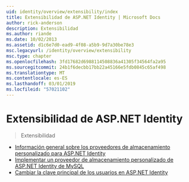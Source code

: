 ```yaml
---
uid: identity/overview/extensibility/index
title: Extensibilidad de ASP.NET Identity | Microsoft Docs
author: rick-anderson
description: Extensibilidad
ms.author: riande
ms.date: 10/02/2013
ms.assetid: d1c6e7d0-ead9-4f08-a5b9-9d7a30be78e3
msc.legacyurl: /identity/overview/extensibility
msc.type: chapter
ms.openlocfilehash: 3fd17682d6988114508836a41305f34564fa2a95
ms.sourcegitcommit: 24b1f6decbb17bb22a45166e5fdb0845c65af498
ms.translationtype: MT
ms.contentlocale: es-ES
ms.lasthandoff: 03/01/2019
ms.locfileid: "57021102"
---
```

<a name="aspnet-identity-extensibility"></a>Extensibilidad de ASP.NET Identity
====================
> Extensibilidad


- [Información general sobre los proveedores de almacenamiento personalizado para ASP.NET Identity](overview-of-custom-storage-providers-for-aspnet-identity.md)
- [Implementar un proveedor de almacenamiento personalizado de ASP.NET Identity de MySQL](implementing-a-custom-mysql-aspnet-identity-storage-provider.md)
- [Cambiar la clave principal de los usuarios en ASP.NET Identity](change-primary-key-for-users-in-aspnet-identity.md)
